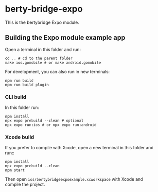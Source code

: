 # berty-bridge-expo

This is the bertybridge Expo module.

## Building the Expo module example app

Open a terminal in this folder and run:

```
cd .. # cd to the parent folder
make ios.gomobile # or make android.gomobile
```

For development, you can also run in new terminals:

```
npm run build
npm run build plugin
```

### CLI build

In this folder run:

```
npm install
npx expo prebuild --clean # optional
npx expo run:ios # or npx expo run:android
```

### Xcode build

If you prefer to compile with Xcode, open a new terminal in this folder and run::

```
npm install
npx expo prebuild --clean
npm start
```

Then open `ios/bertybridgeexpoexample.xcworkspace` with Xcode and compile the project.
